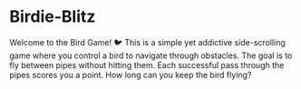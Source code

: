 # Birdie-Blitz
Welcome to the Bird Game! 🐦  This is a simple yet addictive side-scrolling game where you control a bird to navigate through obstacles. The goal is to fly between pipes without hitting them. Each successful pass through the pipes scores you a point. How long can you keep the bird flying?
